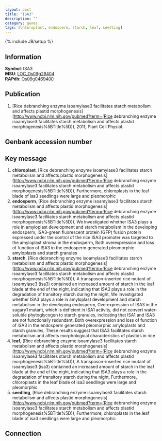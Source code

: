 ```yaml
---
layout: post
title: "ISA3"
description: ""
category: genes
tags: [chloroplast, endosperm, starch, leaf, seedling]
---
```

{% include JB/setup %}

## Information
__Symbol__: ISA3  
__MSU__: [LOC_Os09g29404](http://rice.plantbiology.msu.edu/cgi-bin/ORF_infopage.cgi?orf=LOC_Os09g29404)  
__RAPdb__: [Os09g0469400](http://rapdb.dna.affrc.go.jp/viewer/gbrowse_details/irgsp1?name=Os09g0469400)  

## Publication
1. [Rice debranching enzyme isoamylase3 facilitates starch metabolism and affects plastid morphogenesis](http://www.ncbi.nlm.nih.gov/pubmed?term=(Rice debranching enzyme isoamylase3 facilitates starch metabolism and affects plastid morphogenesis%5BTitle%5D)), 2011, Plant Cell Physiol.

## Genbank accession number

## Key message
1. __chloroplast__, [Rice debranching enzyme isoamylase3 facilitates starch metabolism and affects plastid morphogenesis](http://www.ncbi.nlm.nih.gov/pubmed?term=(Rice debranching enzyme isoamylase3 facilitates starch metabolism and affects plastid morphogenesis%5BTitle%5D)),  Furthermore, chloroplasts in the leaf blade of isa3 seedlings were large and pleomorphic
2. __endosperm__, [Rice debranching enzyme isoamylase3 facilitates starch metabolism and affects plastid morphogenesis](http://www.ncbi.nlm.nih.gov/pubmed?term=(Rice debranching enzyme isoamylase3 facilitates starch metabolism and affects plastid morphogenesis%5BTitle%5D)),  We investigated whether ISA3 plays a role in amyloplast development and starch metabolism in the developing endosperm, ISA3-green fluorescent protein (GFP) fusion protein expressed under the control of the rice ISA3 promoter was targeted to the amyloplast stroma in the endosperm, Both overexpression and loss of function of ISA3 in the endosperm generated pleomorphic amyloplasts and starch granules
3. __starch__, [Rice debranching enzyme isoamylase3 facilitates starch metabolism and affects plastid morphogenesis](http://www.ncbi.nlm.nih.gov/pubmed?term=(Rice debranching enzyme isoamylase3 facilitates starch metabolism and affects plastid morphogenesis%5BTitle%5D)),  A transposon-inserted rice mutant of isoamylase3 (isa3) contained an increased amount of starch in the leaf blade at the end of the night, indicating that ISA3 plays a role in the degradation of transitory starch during the night, We investigated whether ISA3 plays a role in amyloplast development and starch metabolism in the developing endosperm, Overexpression of ISA3 in the sugary1 mutant, which is deficient in ISA1 activity, did not convert water-soluble phytoglycogen to starch granules, indicating that ISA1 and ISA3 are not functionally redundant, Both overexpression and loss of function of ISA3 in the endosperm generated pleomorphic amyloplasts and starch granules, These results suggest that ISA3 facilitates starch metabolism and affects morphological characteristics of plastids in rice
4. __leaf__, [Rice debranching enzyme isoamylase3 facilitates starch metabolism and affects plastid morphogenesis](http://www.ncbi.nlm.nih.gov/pubmed?term=(Rice debranching enzyme isoamylase3 facilitates starch metabolism and affects plastid morphogenesis%5BTitle%5D)),  A transposon-inserted rice mutant of isoamylase3 (isa3) contained an increased amount of starch in the leaf blade at the end of the night, indicating that ISA3 plays a role in the degradation of transitory starch during the night, Furthermore, chloroplasts in the leaf blade of isa3 seedlings were large and pleomorphic
5. __seedling__, [Rice debranching enzyme isoamylase3 facilitates starch metabolism and affects plastid morphogenesis](http://www.ncbi.nlm.nih.gov/pubmed?term=(Rice debranching enzyme isoamylase3 facilitates starch metabolism and affects plastid morphogenesis%5BTitle%5D)),  Furthermore, chloroplasts in the leaf blade of isa3 seedlings were large and pleomorphic

## Connection



